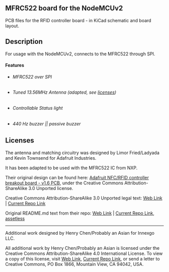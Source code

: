 ## MFRC522 board for the NodeMCUv2

PCB files for the RFID controller board - in KiCad schematic and board layout.

## Description

For usage with the NodeMCUv2, connects to the MFRC522 through SPI.

#### Features

- ###### MFRC522 over SPI

- ###### Tuned 13.56MHz Antenna (adapted, see [licenses](#licenses))

- ###### Controllable Status light

- ###### 440 Hz buzzer || passive buzzer

## Licenses

The antenna and matching circuitry was designed by Limor Fried/Ladyada and Kevin Townsend for Adafruit Industries.

It has been adapted to be used with the MFRC522 IC from NXP.

Their original design can be found here: [Adafruit NFC/RFID controller breakout board - v1.6 PCB](https://github.com/adafruit/Adafruit-PN532-RFID-NFC-Breakout), under the Creative Commons Attribution-ShareAlike 3.0 Unported license.

Creative Commons Attribution-ShareAlike 3.0 Unported legal text: [Web Link](https://creativecommons.org/licenses/by-sa/3.0/legalcode)  |  [Current Repo Link](/LICENSE_CC_BY_SA_3.txt)

Original README.md text from their repo: [Web Link](https://github.com/adafruit/Adafruit-PN532-RFID-NFC-Breakout/blob/master/README.md)  |  [Current Repo Link, assetless](ref/Adafruit_PN532_Breakout_README.md)

---

Additional work designed by Henry Chen/Probably an Asian for Innexgo LLC.

All additional work by Henry Chen/Probably an Asian is licensed under the Creative Commons Attribution-ShareAlike 4.0 International License. To view a copy of this license, visit [Web Link](http://creativecommons.org/licenses/by-sa/4.0/),  [Current Repo Link](/LICENSE_CC_BY_SA_4.txt), or send a letter to Creative Commons, PO Box 1866, Mountain View, CA 94042, USA.